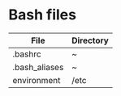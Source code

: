 # Bash files

| File | Directory |
| ------ | ------ |
| .bashrc | ~ |
| .bash_aliases | ~ |
| environment | /etc |

